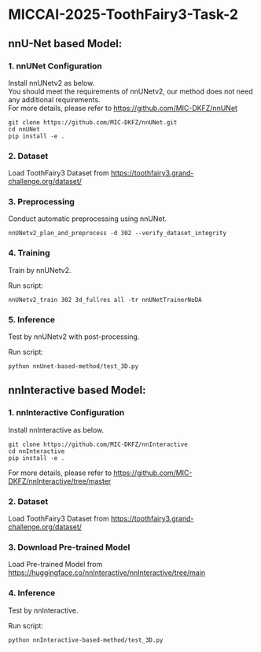 # MICCAI-2025-ToothFairy3-Task-2

## nnU-Net based Model:
### 1. nnUNet Configuration
Install nnUNetv2 as below.  
You should meet the requirements of nnUNetv2, our method does not need any additional requirements.  
For more details, please refer to https://github.com/MIC-DKFZ/nnUNet  

```
git clone https://github.com/MIC-DKFZ/nnUNet.git
cd nnUNet
pip install -e .
```
### 2. Dataset

Load ToothFairy3 Dataset from https://toothfairy3.grand-challenge.org/dataset/

### 3. Preprocessing

Conduct automatic preprocessing using nnUNet.

```
nnUNetv2_plan_and_preprocess -d 302 --verify_dataset_integrity
```


### 4. Training

Train by nnUNetv2. 

Run script:

```
nnUNetv2_train 302 3d_fullres all -tr nnUNetTrainerNoDA
```


### 5. Inference

Test by nnUNetv2 with post-processing. 

Run script:

```
python nnUnet-based-method/test_3D.py
```

## nnInteractive based Model:
### 1. nnInteractive Configuration
Install nnInteractive as below.  
```
git clone https://github.com/MIC-DKFZ/nnInteractive
cd nnInteractive
pip install -e .
```
For more details, please refer to https://github.com/MIC-DKFZ/nnInteractive/tree/master  

### 2. Dataset

Load ToothFairy3 Dataset from https://toothfairy3.grand-challenge.org/dataset/

### 3. Download Pre-trained Model

Load  Pre-trained Model from https://huggingface.co/nnInteractive/nnInteractive/tree/main

### 4. Inference

Test by nnInteractive. 

Run script:

```
python nnInteractive-based-method/test_3D.py
```


